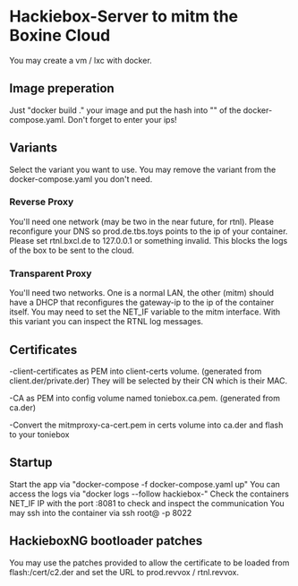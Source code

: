 # Hackiebox-Server to mitm the Boxine Cloud
You may create a vm / lxc with docker.

## Image preperation
Just "docker build ." your image and put the hash into "<IMAGE-ID>" of the docker-compose.yaml. Don't forget to enter your ips!

## Variants
Select the variant you want to use. You may remove the variant from the docker-compose.yaml you don't need.

### Reverse Proxy
You'll need one network (may be two in the near future, for rtnl). Please reconfigure your DNS so prod.de.tbs.toys points to the ip of your container. Please set rtnl.bxcl.de to 127.0.0.1 or something invalid. This blocks the logs of the box to be sent to the cloud. 

### Transparent Proxy
You'll need two networks. One is a normal LAN, the other (mitm) should have a DHCP that reconfigures the gateway-ip to the ip of the container itself. You may need to set the NET_IF variable to the mitm interface.
With this variant you can inspect the RTNL log messages.

## Certificates
-client-certificates as PEM into client-certs volume. (generated from client.der/private.der) They will be selected by their CN which is their MAC.

-CA as PEM into config volume named toniebox.ca.pem. (generated from ca.der)

-Convert the mitmproxy-ca-cert.pem in certs volume into ca.der and flash to your toniebox

## Startup
Start the app via "docker-compose -f docker-compose.yaml up"
You can access the logs via "docker logs --follow hackiebox-<variant-name>"
Check the containers NET_IF IP with the port :8081 to check and inspect the communication
You may ssh into the container via ssh root@<ip> -p 8022

## HackieboxNG bootloader patches
You may use the patches provided to allow the certificate to be loaded from flash:/cert/c2.der and set the URL to prod.revvox / rtnl.revvox.